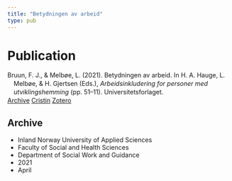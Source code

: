 ```yaml
---
title: "Betydningen av arbeid"
type: pub
---
```

<h1>Publication</h1>
<article id="csl-bib-container-3NHRJU7Y" class="csl-bib-container">
  <div class="csl-bib-body" style="line-height: 1.35; padding-left: 1em; text-indent:-1em;">
  <div class="csl-entry">Bruun, F. J., &amp; Melb&#xF8;e, L. (2021). Betydningen av arbeid. In H. A. Hauge, L. Melb&#xF8;e, &amp; H. Gjertsen (Eds.), <i>Arbeidsinkludering for personer med utviklingshemming</i> (pp. 51&#x2013;11). Universitetsforlaget.</div>
</div>
  <div class="csl-bib-buttons">
    <a href="#taxonomy-article-3NHRJU7Y" class="csl-bib-button">Archive</a>
    <a href="https://app.cristin.no/results/show.jsf?id=1906729" alt="Cristin URL" class="csl-bib-button">Cristin</a>
    <a href="http://zotero.org/groups/5022929/items/3NHRJU7Y" alt="Zotero URL" class="csl-bib-button">Zotero</a>
  </div>
  <div id="csl-bib-meta-container-3NHRJU7Y"></div>
</article>
<div id="csl-bib-meta-3NHRJU7Y" class="csl-bib-meta">
  <article id="taxonomy-article-3NHRJU7Y" class="taxonomy-article">
    <h1>Archive</h1>
    <ul>
      <li>Inland Norway University of Applied Sciences</li>
      <li>Faculty of Social and Health Sciences</li>
      <li>Department of Social Work and Guidance</li>
      <li>2021</li>
      <li>April</li>
    </ul>
  </article>
</div>
